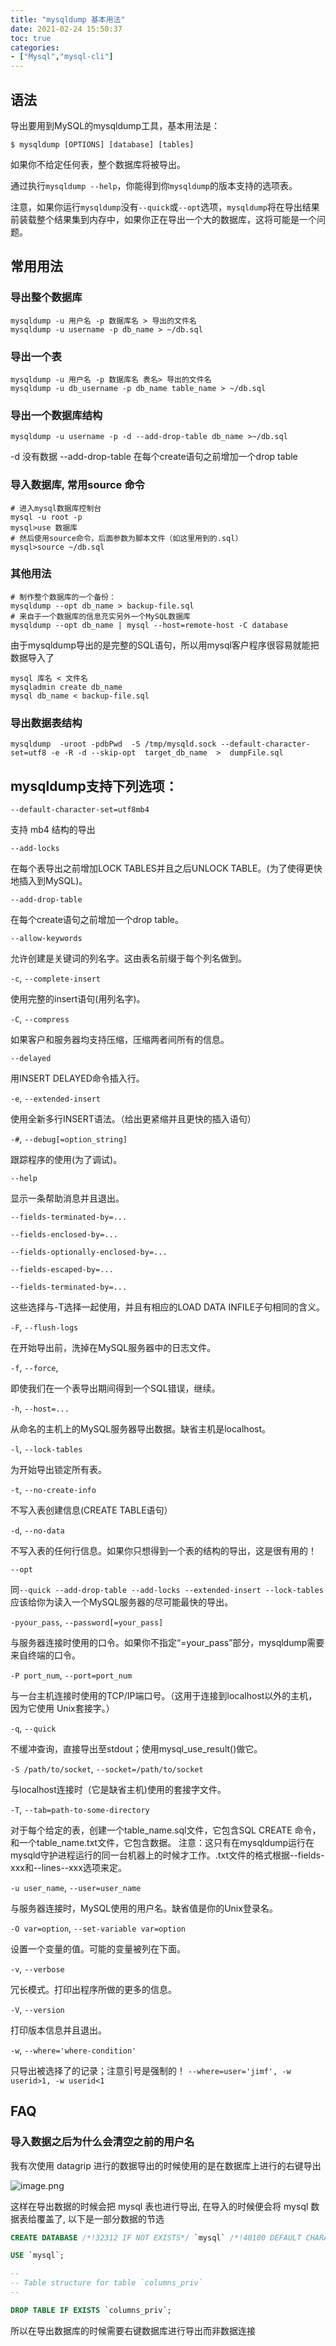 ```yaml
---
title: "mysqldump 基本用法"
date: 2021-02-24 15:50:37
toc: true
categories:
- ["Mysql","mysql-cli"]
---
```


## 语法

导出要用到MySQL的mysqldump工具，基本用法是：




```
$ mysqldump [OPTIONS] [database] [tables]
```

如果你不给定任何表，整个数据库将被导出。

通过执行`mysqldump --help`，你能得到你`mysqldump`的版本支持的选项表。

注意，如果你运行`mysqldump`没有`--quick`或`--opt`选项，`mysqldump`将在导出结果前装载整个结果集到内存中，如果你正在导出一个大的数据库，这将可能是一个问题。


## 常用用法


### 导出整个数据库

```
mysqldump -u 用户名 -p 数据库名 > 导出的文件名   
mysqldump -u username -p db_name > ~/db.sql
```


### 导出一个表

```
mysqldump -u 用户名 -p 数据库名 表名> 导出的文件名
mysqldump -u db_username -p db_name table_name > ~/db.sql
```


### 导出一个数据库结构

```
mysqldump -u username -p -d --add-drop-table db_name >~/db.sql
```

-d 没有数据 --add-drop-table 在每个create语句之前增加一个drop table


### 导入数据库, 常用source 命令

```
# 进入mysql数据库控制台
mysql -u root -p
mysql>use 数据库
# 然后使用source命令，后面参数为脚本文件（如这里用到的.sql）
mysql>source ~/db.sql
```


### 其他用法

```
# 制作整个数据库的一个备份：
mysqldump --opt db_name > backup-file.sql 
# 来自于一个数据库的信息充实另外一个MySQL数据库
mysqldump --opt db_name | mysql --host=remote-host -C database
```

由于mysqldump导出的是完整的SQL语句，所以用mysql客户程序很容易就能把数据导入了

```
mysql 库名 < 文件名
mysqladmin create db_name
mysql db_name < backup-file.sql
```


### 导出数据表结构

```
mysqldump  -uroot -pdbPwd  -S /tmp/mysqld.sock --default-character-set=utf8 -e -R -d --skip-opt  target_db_name  >  dumpFile.sql
```


## mysqldump支持下列选项：

`--default-character-set=utf8mb4`

支持 mb4 结构的导出

`--add-locks`

在每个表导出之前增加LOCK TABLES并且之后UNLOCK TABLE。(为了使得更快地插入到MySQL)。

`--add-drop-table`

在每个create语句之前增加一个drop table。

`--allow-keywords`

允许创建是关键词的列名字。这由表名前缀于每个列名做到。

`-c`, `--complete-insert`

使用完整的insert语句(用列名字)。

`-C`, `--compress`

如果客户和服务器均支持压缩，压缩两者间所有的信息。

`--delayed`

用INSERT DELAYED命令插入行。

`-e`, `--extended-insert`

使用全新多行INSERT语法。（给出更紧缩并且更快的插入语句）

`-#`, `--debug[=option_string]`

跟踪程序的使用(为了调试)。

`--help`

显示一条帮助消息并且退出。

`--fields-terminated-by=...`

`--fields-enclosed-by=...`

`--fields-optionally-enclosed-by=...`

`--fields-escaped-by=...`

`--fields-terminated-by=...`

这些选择与-T选择一起使用，并且有相应的LOAD DATA INFILE子句相同的含义。

`-F`, `--flush-logs`

在开始导出前，洗掉在MySQL服务器中的日志文件。

`-f`, `--force`,

即使我们在一个表导出期间得到一个SQL错误，继续。

`-h`, `--host=...`

从命名的主机上的MySQL服务器导出数据。缺省主机是localhost。

`-l`, `--lock-tables`

为开始导出锁定所有表。

`-t`, `--no-create-info`

不写入表创建信息(CREATE TABLE语句）

`-d`, `--no-data`

不写入表的任何行信息。如果你只想得到一个表的结构的导出，这是很有用的！

`--opt`

同`--quick --add-drop-table --add-locks --extended-insert --lock-tables` 应该给你为读入一个MySQL服务器的尽可能最快的导出。

`-pyour_pass`, `--password[=your_pass]`

与服务器连接时使用的口令。如果你不指定“=your_pass”部分，mysqldump需要来自终端的口令。

`-P port_num`, `--port=port_num`

与一台主机连接时使用的TCP/IP端口号。（这用于连接到localhost以外的主机，因为它使用 Unix套接字。）

`-q`, `--quick`

不缓冲查询，直接导出至stdout；使用mysql_use_result()做它。

`-S /path/to/socket`, `--socket=/path/to/socket`

与localhost连接时（它是缺省主机)使用的套接字文件。

`-T`, `--tab=path-to-some-directory`

对于每个给定的表，创建一个table_name.sql文件，它包含SQL CREATE 命令，和一个table_name.txt文件，它包含数据。 注意：这只有在mysqldump运行在mysqld守护进程运行的同一台机器上的时候才工作。.txt文件的格式根据--fields-xxx和--lines--xxx选项来定。

`-u user_name`, `--user=user_name`

与服务器连接时，MySQL使用的用户名。缺省值是你的Unix登录名。

`-O var=option`, `--set-variable var=option`

设置一个变量的值。可能的变量被列在下面。

`-v`, `--verbose`

冗长模式。打印出程序所做的更多的信息。

`-V`, `--version`

打印版本信息并且退出。

`-w`, `--where='where-condition'`

只导出被选择了的记录；注意引号是强制的！  `--where=user='jimf', -w userid>1, -w userid<1`


## FAQ

### 导入数据之后为什么会清空之前的用户名
我有次使用 datagrip 进行的数据导出的时候使用的是在数据库上进行的右键导出

![image.png](https://file.wulicode.com/yuque/202208/30/09/0011F67eFZde.png?x-oss-process=image/resize,h_506)

这样在导出数据的时候会把 mysql 表也进行导出, 在导入的时候便会将 mysql 数据表给覆盖了, 以下是一部分数据的节选
```sql
CREATE DATABASE /*!32312 IF NOT EXISTS*/ `mysql` /*!40100 DEFAULT CHARACTER SET latin1 */;

USE `mysql`;

--
-- Table structure for table `columns_priv`
--

DROP TABLE IF EXISTS `columns_priv`;
```
所以在导出数据库的时候需要右键数据库进行导出而非数据连接

